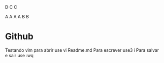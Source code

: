 D
C
C

A
A
A
A
B
B

# Github
Testando vim para abrir use vi Readme.md
Para escrever use3 i
Para salvar e sair use :wq

